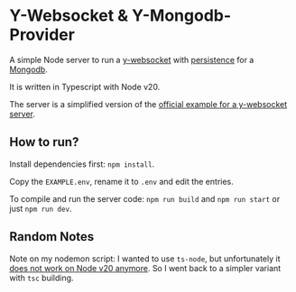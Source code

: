 # Y-Websocket & Y-Mongodb-Provider

A simple Node server to run a [y-websocket](https://github.com/yjs/y-websocket/) with [persistence](https://github.com/MaxNoetzold/y-mongodb-provider) for a [Mongodb](https://www.mongodb.com/de-de).

It is written in Typescript with Node v20.

The server is a simplified version of the [official example for a y-websocket server](<(https://github.com/yjs/y-websocket/tree/master/bin)>).

## How to run?

Install dependencies first: `npm install`.

Copy the `EXAMPLE.env`, rename it to `.env` and edit the entries.

To compile and run the server code: `npm run build` and `npm run start` or just `npm run dev`.

## Random Notes

Note on my nodemon script: I wanted to use `ts-node`, but unfortunately it [does not work on Node v20 anymore](https://github.com/TypeStrong/ts-node/issues/1997). So I went back to a simpler variant with `tsc` building.
